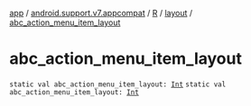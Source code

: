 [app](../../../index.md) / [android.support.v7.appcompat](../../index.md) / [R](../index.md) / [layout](index.md) / [abc_action_menu_item_layout](.)

# abc_action_menu_item_layout

`static val abc_action_menu_item_layout: `[`Int`](https://kotlinlang.org/api/latest/jvm/stdlib/kotlin/-int/index.html)
`static val abc_action_menu_item_layout: `[`Int`](https://kotlinlang.org/api/latest/jvm/stdlib/kotlin/-int/index.html)